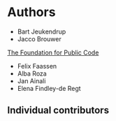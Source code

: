 # Authors

* Bart Jeukendrup
* Jacco Brouwer

[The Foundation for Public Code](https://publiccode.net)

* Felix Faassen
* Alba Roza
* Jan Ainali
* Elena Findley-de Regt

## Individual contributors
